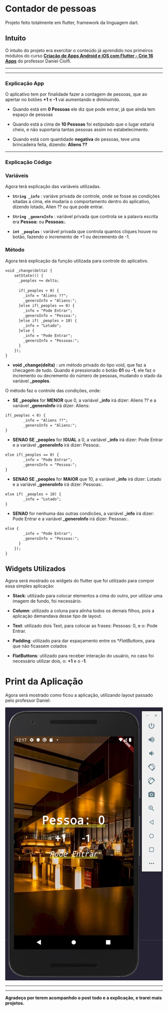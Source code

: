 # Contador de pessoas

Projeto feito totalmente em flutter, framework da linguagem dart.

## **Intuito**

O intuito do projeto era exercitar o conteúdo já aprendido nos primeiros módulos
do curso **[Criação de Apps Android e iOS com Flutter - Crie 16 Apps](https://www.udemy.com/course/curso-completo-flutter-app-android-ios/?couponCode=FLUTTER12192)** do professor Daniel Ciolfi.

****
****
### **Explicação App**

O aplicativo tem por finalidade fazer a contagem de pessoas, que ao apertar no botões
**+1** e **-1** vai aumentando e diminuindo.

* Quando está em **0 Pessoas** ele diz que pode entrar, já que ainda tem espaço de pessoas

* Quando está a cima de **10 Pessoas** foi estipulado que o lugar estaria cheio, e não suportaria tantas pessoas assim no estabelecimento.

* Quando está com quantidade **negativa** de pessoas, teve uma brincadeira feita, dizendo: **Aliens ??**

****
### **Explicação Código**

### **Variáveis**

Agora terá explicação das variáveis utilizadas.

* **`String _info`**  : variáve privada de controle, onde se fosse as condições sitadas a cima, ele mudaria o comportamento dentro do aplicativo, dizendo lotado, Alien ?? ou que pode entrar.


* **`String _generoInfo`** : variável privada que controla se a palavra escrita era **Pessoa:** ou **Pessoas:**.

* **`int _peoples`** : variável privada que controla quantos cliques houve no botão, fazendo o incremento de +1 ou decremento de -1.

### **Método**

Agora terá explicação da função utilizada para controle do aplicativo.


```
void _change(delta) {
    setState(() {
      _peoples += delta;

      if(_peoples < 0) {
        _info = "Aliens ??";
        _generoInfo = "Aliens:";
      }else if(_peoples == 0) {
        _info = "Pode Entrar";
        _generoInfo = "Pessoa:";
      }else if( _peoples > 10) {
        _info = "Lotado";
      }else {
        _info = "Pode Entrar";
        _generoInfo = "Pessoas:";
      }
    });
}
```

* **void _change(delta)** : um método privado do tipo void, que faz a checagem de tudo. Quando é pressionado o botão **01** ou **-1**, ele faz o incremento ou decremento do número de pessoas, mudando o stado da variável **_peoples**.

O método faz o controle das condições, onde:

* **SE** **_peoples** for **MENOR** que 0, a variável **_info** irá dizer: Aliens ?? e a variável **_generoInfo** irá dizer: Aliens:

```
if(_peoples < 0) {
        _info = "Aliens ??";
        _generoInfo = "Aliens:";
}
```

* **SENAO SE** **_peoples** for **IGUAL** a 0, a variável **_info** irá dizer: Pode Entrar e a variável **_generoInfo** irá dizer: Pessoa:.

```
else if(_peoples == 0) {
        _info = "Pode Entrar";
        _generoInfo = "Pessoa:";
}
```

* **SENAO SE** **_peoples** for **MAIOR** que 10, a variável **_info** irá dizer: Lotado e a variável **_generoInfo** irá dizer: Pessoas:.
```
else if( _peoples > 10) {
        _info = "Lotado";
}
```

* **SENAO** for nenhuma das outras condicões, a variável **_info** irá dizer: Pode Entrar e a variável **_generoInfo** irá dizer: Pessoas:.

```
else {
        _info = "Pode Entrar";
        _generoInfo = "Pessoas:";
      }
    });
}
```

## **Widgets Utilizados**

Agora será mostrado os widgets do flutter que foi utilizado para compor essa simples aplicação:

* **Stack**: utilizado para colocar elementos a cima do outro, por utilizar uma imagem de fundo, foi necessário.

* **Column**: utilizado a coluna para alinha todos os demais filhos, pois a aplicação demandava desse tipo de layout.

* **Text**: utilizado dois Text, para colocar as frases: Pessoas: 0, e o: Pode Entrar.

* **Padding**: utilizado para dar espaçamento entre os **FlatButtons*, para que não ficassem colados

* **FlatButtons**: utilizado para receber interação do usuário, no caso foi necessário utilizar dois, o: **+1** e o **-1**.

# **Print da Aplicação**

Agora será mostrado como ficou a aplicação, utilizando layout passado pelo professor Daniel:

![Print App](src/imageScreen.jpg)

****
****

**Agradeço por terem acompanhdo o post todo e a explicação, e trarei mais projetos.**